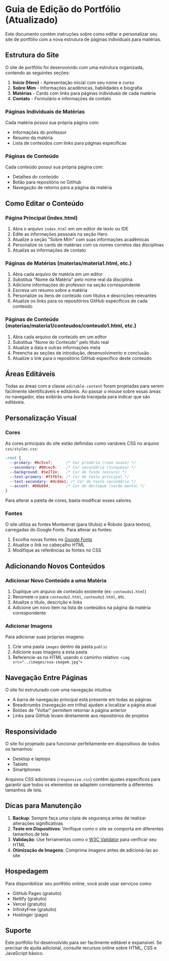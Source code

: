 # Guia de Edição do Portfólio (Atualizado)

Este documento contém instruções sobre como editar e personalizar seu site de portfólio com a nova estrutura de páginas individuais para matérias.

## Estrutura do Site

O site de portfólio foi desenvolvido com uma estrutura organizada, contendo as seguintes seções:

1. **Início (Hero)** - Apresentação inicial com seu nome e curso
2. **Sobre Mim** - Informações acadêmicas, habilidades e biografia
3. **Matérias** - Cards com links para páginas individuais de cada matéria
4. **Contato** - Formulário e informações de contato

### Páginas Individuais de Matérias
Cada matéria possui sua própria página com:
- Informações do professor
- Resumo da matéria
- Lista de conteúdos com links para páginas específicas

### Páginas de Conteúdo
Cada conteúdo possui sua própria página com:
- Detalhes do conteúdo
- Botão para repositório no GitHub
- Navegação de retorno para a página da matéria

## Como Editar o Conteúdo

### Página Principal (index.html)

1. Abra o arquivo `index.html` em um editor de texto ou IDE
2. Edite as informações pessoais na seção Hero
3. Atualize a seção "Sobre Mim" com suas informações acadêmicas
4. Personalize os cards de matérias com os nomes corretos das disciplinas
5. Atualize as informações de contato

### Páginas de Matérias (materias/materia1.html, etc.)

1. Abra cada arquivo de matéria em um editor
2. Substitua "Nome da Matéria" pelo nome real da disciplina
3. Adicione informações do professor na seção correspondente
4. Escreva um resumo sobre a matéria
5. Personalize os itens de conteúdo com títulos e descrições relevantes
6. Atualize os links para os repositórios GitHub específicos de cada conteúdo

### Páginas de Conteúdo (materias/materia1/conteudos/conteudo1.html, etc.)

1. Abra cada arquivo de conteúdo em um editor
2. Substitua "Nome do Conteúdo" pelo título real
3. Atualize a data e outras informações meta
4. Preencha as seções de introdução, desenvolvimento e conclusão
5. Atualize o link para o repositório GitHub específico deste conteúdo

## Áreas Editáveis

Todas as áreas com a classe `editable-content` foram projetadas para serem facilmente identificáveis e editáveis. Ao passar o mouse sobre essas áreas no navegador, elas exibirão uma borda tracejada para indicar que são editáveis.

## Personalização Visual

### Cores

As cores principais do site estão definidas como variáveis CSS no arquivo `css/styles.css`:

```css
:root {
  --primary: #6c5ce7;      /* Cor primária (roxo suave) */
  --secondary: #00cec9;    /* Cor secundária (turquesa) */
  --background: #1e272e;   /* Cor de fundo (escuro) */
  --text-primary: #f5f6fa; /* Cor de texto principal */
  --text-secondary: #dcdde1; /* Cor de texto secundário */
  --accent: #00b894;       /* Cor de destaque (verde menta) */
}
```

Para alterar a paleta de cores, basta modificar esses valores.

### Fontes

O site utiliza as fontes Montserrat (para títulos) e Roboto (para textos), carregadas do Google Fonts. Para alterar as fontes:

1. Escolha novas fontes no [Google Fonts](https://fonts.google.com/)
2. Atualize o link no cabeçalho HTML
3. Modifique as referências às fontes no CSS

## Adicionando Novos Conteúdos

### Adicionar Novo Conteúdo a uma Matéria

1. Duplique um arquivo de conteúdo existente (ex: `conteudo1.html`)
2. Renomeie-o para `conteudo2.html`, `conteudo3.html`, etc.
3. Atualize o título, descrição e links
4. Adicione um novo item na lista de conteúdos na página da matéria correspondente

### Adicionar Imagens

Para adicionar suas próprias imagens:
1. Crie uma pasta `images` dentro da pasta `public`
2. Adicione suas imagens a esta pasta
3. Referencie-as no HTML usando o caminho relativo: `<img src="../images/sua-imagem.jpg">`

## Navegação Entre Páginas

O site foi estruturado com uma navegação intuitiva:
- A barra de navegação principal está presente em todas as páginas
- Breadcrumbs (navegação em trilha) ajudam a localizar a página atual
- Botões de "Voltar" permitem retornar à página anterior
- Links para GitHub levam diretamente aos repositórios de projetos

## Responsividade

O site foi projetado para funcionar perfeitamente em dispositivos de todos os tamanhos:
- Desktop e laptops
- Tablets
- Smartphones

Arquivos CSS adicionais (`responsive.css`) contêm ajustes específicos para garantir que todos os elementos se adaptem corretamente a diferentes tamanhos de tela.

## Dicas para Manutenção

1. **Backup**: Sempre faça uma cópia de segurança antes de realizar alterações significativas
2. **Teste em Dispositivos**: Verifique como o site se comporta em diferentes tamanhos de tela
3. **Validação**: Use ferramentas como o [W3C Validator](https://validator.w3.org/) para verificar seu HTML
4. **Otimização de Imagens**: Comprima imagens antes de adicioná-las ao site

## Hospedagem

Para disponibilizar seu portfólio online, você pode usar serviços como:
- GitHub Pages (gratuito)
- Netlify (gratuito)
- Vercel (gratuito)
- InfinityFree (gratuito)
- Hostinger (pago)

## Suporte

Este portfólio foi desenvolvido para ser facilmente editável e expansível. Se precisar de ajuda adicional, consulte recursos online sobre HTML, CSS e JavaScript básico.
